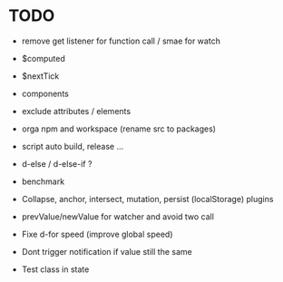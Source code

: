 # TODO

- remove get listener for function call / smae for watch
- $computed
- $nextTick
- components
- exclude attributes / elements
- orga npm and workspace (rename src to packages)
- script auto build, release ...
- d-else / d-else-if ?
- benchmark
- Collapse, anchor, intersect, mutation, persist (localStorage) plugins
- prevValue/newValue for watcher and avoid two call

- Fixe d-for speed (improve global speed)
- Dont trigger notification if value still the same
- Test class in state
